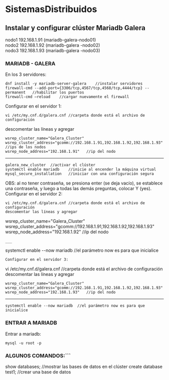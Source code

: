 # SistemasDistribuidos
## Instalar y configurar clúster Mariadb Galera

nodo1		192.168.1.91 (mariadb-galera-nodo01)  
nodo2		192.168.1.92 (mariadb-galera -nodo02)  
nodo3		192.168.1.93 (mariadb-galera -nodo03)  

### MARIADB - GALERA
En los 3 servidores:
```
dnf install -y mariadb-server-galera	//instalar servidores
firewall-cmd --add-port={3306/tcp,4567/tcp,4568/tcp,4444/tcp} --permanent	//habilitar los puertos
firewall-cmd –reload	//cargar nuevamente el firewall
```
Configurar en el servidor 1:  
```
vi /etc/my.cnf.d/galera.cnf	//carpeta donde está el archivo de configuración
```
descomentar las líneas y agregar
```
wsrep_cluster_name="Galera_Cluster"
wsrep_cluster_address="gcomm://192.168.1.91,192.168.1.92,192.168.1.93"	//ips de los nodos
wsrep_node_address="192.168.1.91"	//ip del nodo
```
___
```
galera_new_cluster	//activar el clúster 
systemctl enable mariadb	//inicie al encender la máquina virtual
mysql_secure_installation	//iniciar con una configuración segura
```
OBS: al no tener contraseña, se presiona enter (se deja vacío), se establece una contraseña, y luego a todas las demás preguntas, colocar Y (yes).  
Configurar en el servidor 2:  
```
vi /etc/my.cnf.d/galera.cnf	//carpeta donde está el archivo de configuración
descomentar las líneas y agregar  
```
wsrep_cluster_name="Galera_Cluster"
wsrep_cluster_address="gcomm://192.168.1.91,192.168.1.92,192.168.1.93"
wsrep_node_address="192.168.1.92"	//ip del nodo
```
___
```
systemctl enable --now mariadb	//el parámetro now es para que inicialice
```
Configurar en el servidor 3:   
```
vi /etc/my.cnf.d/galera.cnf	//carpeta donde está el archivo de configuración
descomentar las líneas y agregar   
```
wsrep_cluster_name="Galera_Cluster"
wsrep_cluster_address="gcomm://192.168.1.91,192.168.1.92,192.168.1.93"
wsrep_node_address="192.168.1.93"	//ip del nodo
```
___
```
systemctl enable --now mariadb	//el parámetro now es para que inicialice
```
### ENTRAR A MARIADB
Entrar a mariadb:   
```
mysql -u root -p
```
### ALGUNOS COMANDOS:```
show databases;	//mostrar las bases de datos en el clúster
create database test1;	//crear una base de datos
```


